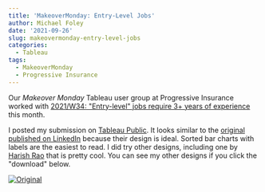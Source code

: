 ```yaml
---
title: 'MakeoverMonday: Entry-Level Jobs'
author: Michael Foley
date: '2021-09-26'
slug: makeovermonday-entry-level-jobs
categories:
  - Tableau
tags:
  - MakeoverMonday
  - Progressive Insurance
---
```


Our _Makeover Monday_ Tableau user group at Progressive Insurance worked with [2021/W34: "Entry-level" jobs require 3+ years of experience](https://data.world/makeovermonday/2021w34) this month.

I posted my submission on [Tableau Public](https://public.tableau.com/views/MakeoverMonday2021_34LinkedInJobsMirage/Original?:language=en-US&publish=yes&:display_count=n&:origin=viz_share_link). It looks similar to the [original published on LinkedIn](https://www.linkedin.com/pulse/hirings-new-red-line-why-newcomers-cant-land-35-jobs-george-anders/) because their design is ideal. Sorted bar charts with labels are the easiest to read. I did try other designs, including one by [Harish Rao](https://public.tableau.com/views/Linkedinentryleveljobposting/Dashboard1?:language=en-US&:display_count=n&:origin=viz_share_link) that is pretty cool. You can see my other designs if you click the "download" below. 

<div class='tableauPlaceholder' id='viz1632665345403' style='position: relative'><noscript><a href='#'><img alt='Original ' src='https:&#47;&#47;public.tableau.com&#47;static&#47;images&#47;Ma&#47;MakeoverMonday2021_34LinkedInJobsMirage&#47;Original&#47;1_rss.png' style='border: none' /></a></noscript><object class='tableauViz'  style='display:none;'><param name='host_url' value='https%3A%2F%2Fpublic.tableau.com%2F' /> <param name='embed_code_version' value='3' /> <param name='site_root' value='' /><param name='name' value='MakeoverMonday2021_34LinkedInJobsMirage&#47;Original' /><param name='tabs' value='no' /><param name='toolbar' value='yes' /><param name='static_image' value='https:&#47;&#47;public.tableau.com&#47;static&#47;images&#47;Ma&#47;MakeoverMonday2021_34LinkedInJobsMirage&#47;Original&#47;1.png' /> <param name='animate_transition' value='yes' /><param name='display_static_image' value='yes' /><param name='display_spinner' value='yes' /><param name='display_overlay' value='yes' /><param name='display_count' value='yes' /><param name='language' value='en-US' /><param name='filter' value='publish=yes' /></object></div>                <script type='text/javascript'>                    var divElement = document.getElementById('viz1632665345403');                    var vizElement = divElement.getElementsByTagName('object')[0];                    if ( divElement.offsetWidth > 800 ) { vizElement.style.width='800px';vizElement.style.height='802px';} else if ( divElement.offsetWidth > 500 ) { vizElement.style.width='800px';vizElement.style.height='802px';} else { vizElement.style.width='100%';vizElement.style.height='727px';}                     var scriptElement = document.createElement('script');                    scriptElement.src = 'https://public.tableau.com/javascripts/api/viz_v1.js';                    vizElement.parentNode.insertBefore(scriptElement, vizElement);                </script>